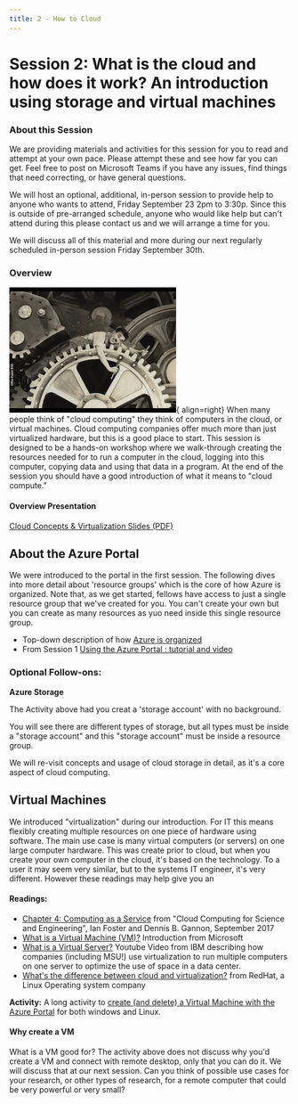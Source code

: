 ```yaml
---
title: 2 - How to Cloud
---
```


# Session 2: What is the cloud and how does it work?  An introduction using storage and virtual machines

### About this Session

We are providing materials and activities for this session for you to read and attempt at your own pace.   Please attempt these and see how far you can get.   Feel free to post on Microsoft Teams if you have any issues, find things that need correcting, or have general questions.   

We will host an optional, additional, in-person session to provide help to anyone who wants to attend, Friday September 23 2pm to 3:30p.  Since this is outside of pre-arranged schedule, anyone who would like help but can't attend during this please contact us and we will arrange a time for you.   

We will discuss all of this material and more during our next regularly scheduled in-person session Friday September 30th. 

### Overview

![Chaplin still from Modern Times 1936](../img/chaplin_clockworks.jpg){ align=right} When many people think of "cloud computing" they think of computers in the cloud, or virtual machines.   Cloud computing companies offer much more than just virtualized hardware, but this is a good place to start.   This session is designed to be a hands-on workshop where we walk-through creating the resources needed for to run a computer in the cloud, logging into this computer, copying data and using that data in a program.    At the end of the session you should have a good introduction of what it means to "cloud compute."

#### Overview Presentation

[Cloud Concepts & Virtualization Slides (PDF)](../topics/CCF-session-2-how-to-cloud-slides.pdf)
 

## About the Azure Portal

We were introduced to the portal in the first session.   The following dives into more detail about 'resource groups' which is the core of how Azure is organized.  Note that, as we get started, fellows have access to just a single resource group that we've created for you.  You can't create your own but you can create as many resources as yuo need inside this single resource group.  


 - Top-down description of how [Azure is organized](../topics/azure_organization.md)
 - From Session 1 [Using the Azure Portal : tutorial and video](../exercises/azure_portal_walkthrough.md)

### Optional Follow-ons: 

**Azure Storage**

The Activity above had you creat a 'storage account' with no background.  

You will see there are different types of storage, but all types must be inside a "storage account" and this "storage account" must be inside a resource group.  

We will re-visit concepts and usage of cloud storage in detail, as it's a core aspect of cloud computing.    

## Virtual Machines
 
We introduced "virtualization" during our introduction.  For IT this means flexibly creating multiple resources on one piece of hardware using software.  The main use case is many virtual computers (or servers) on one large computer hardware.   This was create prior to cloud, but when you create your own computer in the cloud, it's based on the technology.  To a user it may seem very similar, but to the systems IT engineer, it's very different.     However these readings may help give you an 

#### Readings:

- [Chapter 4: Computing as a Service](https://s3.us-east-2.amazonaws.com/a-book/computing.html) from "Cloud Computing for Science and Engineering", Ian Foster and Dennis B. Gannon, September 2017
- [What is a Virtual Machine (VM)?](https://azure.microsoft.com/en-us/overview/what-is-a-virtual-machine/)  Introduction from Microsoft
- [What is a Virtual Server?](https://www.youtube.com/watch?v=42fwh_1KP_o) Youtube Video from 
IBM describing how companies (including MSU!) use virtualization to run multiple computers on one server to optimize the use of space in a data center. 
- [What's the difference between cloud and virtualization?](https://www.redhat.com/en/topics/cloud-computing/cloud-vs-virtualization) from RedHat, a Linux Operating system company

**Activity:** A long activity to [create (and delete) a Virtual Machine with the Azure Portal](azure_vm_walkthrough.md) for both windows and Linux. 


#### Why create a VM

What is a VM good for?   The activity above does not discuss why you'd create a VM and connect with remote desktop, only that you can do it.   We will discuss that at our next session.  Can you think of possible use cases for your research, or other types of research, for a remote computer that could be very powerful or very small?



<!-- note: move costs, service levels and other things to a later session -->

<!-- 

  - [The NIST Definition of Cloud Computing](https://nvlpubs.nist.gov/nistpubs/Legacy/SP/nistspecialpublication800-145.pdf)  The framework that most widely used to describe aspects of cloud computing, and categorize cloud sevices. 
  - [Microsoft Reference Architecture: What is Infrastructure as a Service?](https://social.technet.microsoft.com/wiki/contents/articles/4633.microsoft-reference-architecture-what-is-infrastructure-as-a-service.aspx)
  - [Orientation Azure Portal](https://docs.microsoft.com/en-us/azure/azure-portal/azure-portal-overview#getting-around-the-portal)
  
#### Cloud costs (it's own distinct topic)

- [Determining Azure Costs](costs/azure_cloud_cost_basics.md) 
- 
additional topic
[Summary of Cloud Interfaces](intro_to_cloud_interfaces.md)
- -->




